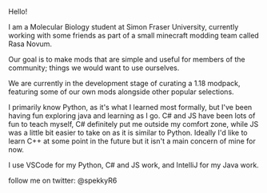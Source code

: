Hello!

I am a Molecular Biology student at Simon Fraser University, currently working with some friends as part of a small minecraft modding team called Rasa Novum.

Our goal is to make mods that are simple and useful for members of the community; things we would want to use ourselves.

We are currently in the development stage of curating a 1.18 modpack, featuring some of our own mods alongside other popular selections.

I primarily know Python, as it's what I learned most formally, but I've been having fun exploring java and learning as I go. C# and JS have been lots of fun to teach myself, C# definitely put me outside my comfort zone, while JS was a little bit easier to take on as it is similar to Python. Ideally I'd like to learn C++ at some point in the future but it isn't a main concern of mine for now.

I use VSCode for my Python, C# and JS work, and IntelliJ for my Java work.

follow me on twitter: @spekkyR6
